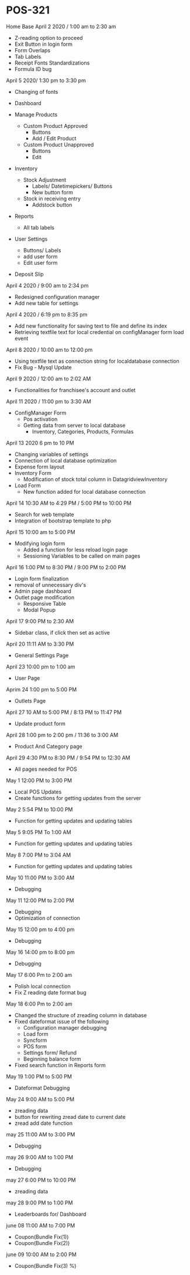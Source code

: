 # POS-321
Home Base
April 2 2020 / 1:00 am to 2:30 am
* Z-reading option to proceed
* Exit Button in login form
* Form Overlaps
* Tab Labels
* Receipt Fonts Standardizations
* Formula ID bug

April 5 2020/ 1:30 pm to 3:30 pm
* Changing of fonts 

* Dashboard 
* Manage Products 
	* Custom Product Approved
		* Buttons
		* Add / Edit Product
	* Custom Product Unapproved
		* Buttons
		* Edit
* Inventory 
	* Stock Adjustment
		* Labels/ Datetimepickers/ Buttons
		* New button form
	* Stock in receiving entry
		* Addstock button
* Reports 
	* All tab labels
* User Settings
	* Buttons/ Labels
	* add user form
	* Edit user form
* Deposit Slip 

April 4 2020 / 9:00 am to 2:34 pm

* Redesigned configuration manager
* Add new table for settings

April 4 2020 / 6:19 pm to 8:35 pm

* Add new functionality for saving text to file and define its index
* Retrieving textfile text for local credential on configManager form load event

April 8 2020 / 10:00 am to 12:00 pm

* Using textfile text as connection string for localdatabase connection
* Fix Bug - Mysql Update 

April 9 2020 / 12:00 am to 2:02 AM

* Functionalities for franchisee's account and outlet

April 11 2020 / 11:00 pm to 3:30 AM

* ConfigManager Form 
	* Pos activation
	* Getting data from server to local database
		* Inventory, Categories, Products, Formulas

April 13 2020 6 pm to 10 PM

* Changing variables of settings
* Connection of local database optimization
* Expense form layout
* Inventory Form
	* Modification of stock total column in DatagridviewInventory
* Load Form
	* New function added for local database connection
		
April 14 10:30 AM to 4:29 PM / 5:00 PM to 10:00 PM

* Search for web template
* Integration of bootstrap template to php

April 15 10:00 am to 5:00 PM 

* Modifying login form
	* Added a function for less reload login page
	* Sessioning Variables to be called on main pages
	
April 16 1:00 PM to 8:30 PM / 9:00 PM to 2:00 PM

* Login form finalization
* removal of unnecessary div's
* Admin page dashboard
* Outlet page modification
	* Responsive Table
	* Modal Popup

April 17 9:00 PM to 2:30 AM

* Sidebar class, if click then set as active

April 20 11:11 AM to 3:30 PM

* General Settings Page

April 23 10:00 pm to 1:00 am

* User Page
	
Aprim 24 1:00 pm to 5:00 PM

* Outlets Page
	
April 27 10 AM to 5:00 PM / 8:13 PM to 11:47 PM

* Update product form

April 28 1:00 pm to 2:00 pm / 11:36 to 3:00 AM

* Product And Category page

April 29 4:30 PM to 8:30 PM / 9:54 PM to 12:30 AM

* All pages needed for POS 

May 1 12:00 PM to 3:00 PM

* Local POS Updates
* Create functions for getting updates from the server

May 2 5:54 PM to 10:00 PM

* Function for getting updates and updating tables 

May 5 9:05 PM To 1:00 AM

* Function for getting updates and updating tables 

May 8 7:00 PM to 3:04 AM

* Function for getting updates and updating tables 
	
May 10 11:00 PM to 3:00 AM

* Debugging

May 11 12:00 PM to 2:00 PM

* Debugging
* Optimization of connection

May 15 12:00 pm to 4:00 pm

* Debugging

May 16 14:00 pm to 8:00 pm

* Debugging

May 17 6:00 Pm to 2:00 am

* Polish local connection
* Fix Z reading date format bug

May 18 6:00 Pm to 2:00 am

* Changed the structure of zreading column in database
* Fixed dateformat issue of the following 
	* Configuration manager debugging
	* Load form
	* Syncform
	* POS form
	* Settings form/ Refund
	* Beginning balance form
* Fixed search function in Reports form

May 19 1:00 PM to 5:00 PM

* Dateformat Debugging

May 24 9:00 AM to 5:00 PM

* zreading data
* button for rewriting zread date to current date
* zread add date function

may 25 11:00 AM to 3:00 PM

* Debugging

may 26 9:00 AM to 1:00 PM

* Debugging

may 27 6:00 PM to 10:00 PM

* zreading data

may 28 9:00 PM to 1:00 PM

* Leaderboards for/ Dashboard

june 08 11:00 AM to 7:00 PM

* Coupon(Bundle Fix(1))
* Coupon(Bundle Fix(2))


june 09 10:00 AM to 2:00 PM

* Coupon(Bundle Fix(3) %)

